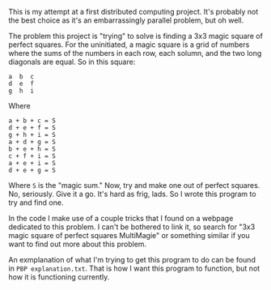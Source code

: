 This is my attempt at a first distributed computing project. It's probably not the best choice as it's an 
embarrassingly parallel problem, but oh well.

The problem this project is "trying" to solve is finding a 3x3 magic square of perfect squares. For the 
uninitiated, a magic square is a grid of numbers where the sums of the numbers in each row, each solumn, and 
the two long diagonals are equal. So in this square:
```
a  b  c
d  e  f
g  h  i
```
Where
```
a + b + c = S
d + e + f = S
g + h + i = S
a + d + g = S
b + e + h = S
c + f + i = S
a + e + i = S
d + e + g = S
```
Where `S` is the "magic sum." Now, try and make one out of perfect squares. No, seriously. Give it a go. It's 
hard as frig, lads. So I wrote this program to try and find one.

In the code I make use of a couple tricks that I found on a webpage dedicated to this problem. I can't be 
bothered to link it, so search for "3x3 magic square of perfect squares MultiMagie" or something similar if 
you want to find out more about this problem.


An exmplanation of what I'm trying to get this program to do can be found in `PBP explanation.txt`. That is 
how I want this program to function, but not how it is functioning currently.
